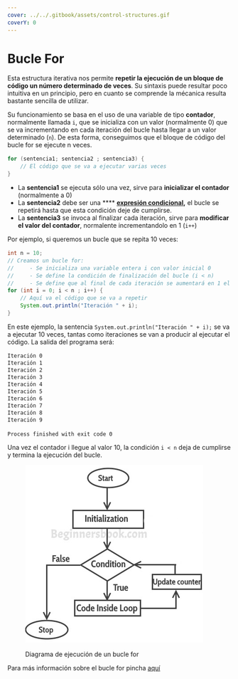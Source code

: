 ```yaml
---
cover: ../../.gitbook/assets/control-structures.gif
coverY: 0
---
```


# Bucle For

Esta estructura iterativa nos permite **repetir la ejecución de un bloque de código un número determinado de veces**. Su sintaxis puede resultar poco intuitiva en un principio, pero en cuanto se comprende la mécanica resulta bastante sencilla de utilizar.

Su funcionamiento se basa en el uso de una variable de tipo **contador**, normalmente llamada `i`, que se inicializa con un valor (normalmente 0) que se va incrementando en cada iteración del bucle hasta llegar a un valor determinado (`n`). De esta forma, conseguimos que el bloque de código del bucle for se ejecute n veces.

```java
for (sentencia1; sentencia2 ; sentencia3) {
    // El código que se va a ejecutar varias veces
}
```

* La **sentencia1** se ejecuta sólo una vez, sirve para **inicializar el contador** (normalmente a 0)
* La **sentencia2** debe ser una **** [**expresión condicional**](../../ut01-introduccion-a-la-programacion/expresiones-y-operadores.md#operadores-condicionales)**,** el bucle se repetirá hasta que esta condición deje de cumplirse.
* La **sentencia3** se invoca al finalizar cada iteración, sirve para **modificar el valor del contador**, normalente incrementandolo en 1 (`i++`)

Por ejemplo, si queremos un bucle que se repita 10 veces:

```java
int n = 10;
// Creamos un bucle for:
//     - Se inicializa una variable entera i con valor inicial 0
//     - Se define la condición de finalización del bucle (i < n)
//     - Se define que al final de cada iteración se aumentará en 1 el valor de i
for (int i = 0; i < n ; i++) {
    // Aquí va el código que se va a repetir
    System.out.println("Iteración " + i);
}

```

En este ejemplo, la sentencia `System.out.println("Iteración " + i);` se va a ejecutar 10 veces, tantas como iteraciones se van a producir al ejecutar el código. La salida del programa será:

```
Iteración 0
Iteración 1
Iteración 2
Iteración 3
Iteración 4
Iteración 5
Iteración 6
Iteración 7
Iteración 8
Iteración 9

Process finished with exit code 0
```

Una vez el contador i llegue al valor 10, la condición `i < n` deja de cumplirse y termina la ejecución del bucle.

<figure><img src="../../.gitbook/assets/for_loop.jpg" alt=""><figcaption><p>Diagrama de ejecución de un bucle for</p></figcaption></figure>

Para más información sobre el bucle for pincha [aquí](https://www.w3schools.com/java/java\_for\_loop.asp)
